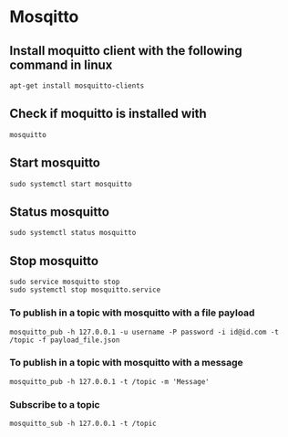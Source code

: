# Mosqitto
## Install moquitto client with the following command in linux
```
apt-get install mosquitto-clients
```
## Check if moquitto is installed with
```
mosquitto
```
## Start mosquitto
```
sudo systemctl start mosquitto
```
## Status mosquitto
```
sudo systemctl status mosquitto
```
## Stop mosquitto
```
sudo service mosquitto stop
sudo systemctl stop mosquitto.service
```



### To publish in a topic with mosquitto with a file payload
```
mosquitto_pub -h 127.0.0.1 -u username -P password -i id@id.com -t /topic -f payload_file.json
```
### To publish in a topic with mosquitto with a message
```
mosquitto_pub -h 127.0.0.1 -t /topic -m 'Message'
```
### Subscribe to a topic
```
mosquitto_sub -h 127.0.0.1 -t /topic
```


